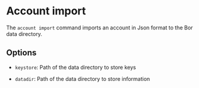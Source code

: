 # Account import

The ```account import``` command imports an account in Json format to the Bor data directory.

## Options

- ```keystore```: Path of the data directory to store keys

- ```datadir```: Path of the data directory to store information